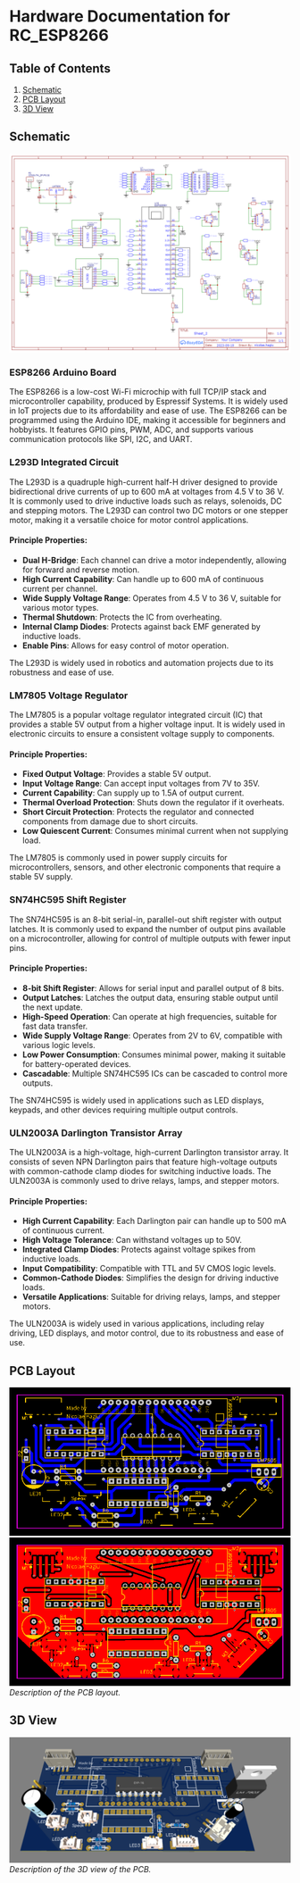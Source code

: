 # Hardware Documentation for RC_ESP8266

## Table of Contents
1. [Schematic](#schematic)
2. [PCB Layout](#pcb-layout)
3. [3D View](#3d-view)

## Schematic
![Schematic Diagram](img/Schematic_RC_ESP8266.png)

### ESP8266 Arduino Board
The ESP8266 is a low-cost Wi-Fi microchip with full TCP/IP stack and microcontroller capability, produced by Espressif Systems. It is widely used in IoT projects due to its affordability and ease of use. The ESP8266 can be programmed using the Arduino IDE, making it accessible for beginners and hobbyists. It features GPIO pins, PWM, ADC, and supports various communication protocols like SPI, I2C, and UART.

### L293D Integrated Circuit
The L293D is a quadruple high-current half-H driver designed to provide bidirectional drive currents of up to 600 mA at voltages from 4.5 V to 36 V. It is commonly used to drive inductive loads such as relays, solenoids, DC and stepping motors. The L293D can control two DC motors or one stepper motor, making it a versatile choice for motor control applications.

#### Principle Properties:
- **Dual H-Bridge**: Each channel can drive a motor independently, allowing for forward and reverse motion.
- **High Current Capability**: Can handle up to 600 mA of continuous current per channel.
- **Wide Supply Voltage Range**: Operates from 4.5 V to 36 V, suitable for various motor types.
- **Thermal Shutdown**: Protects the IC from overheating.
- **Internal Clamp Diodes**: Protects against back EMF generated by inductive loads.
- **Enable Pins**: Allows for easy control of motor operation.

The L293D is widely used in robotics and automation projects due to its robustness and ease of use.

### LM7805 Voltage Regulator
The LM7805 is a popular voltage regulator integrated circuit (IC) that provides a stable 5V output from a higher voltage input. It is widely used in electronic circuits to ensure a consistent voltage supply to components.

#### Principle Properties:
- **Fixed Output Voltage**: Provides a stable 5V output.
- **Input Voltage Range**: Can accept input voltages from 7V to 35V.
- **Current Capability**: Can supply up to 1.5A of output current.
- **Thermal Overload Protection**: Shuts down the regulator if it overheats.
- **Short Circuit Protection**: Protects the regulator and connected components from damage due to short circuits.
- **Low Quiescent Current**: Consumes minimal current when not supplying load.

The LM7805 is commonly used in power supply circuits for microcontrollers, sensors, and other electronic components that require a stable 5V supply.

### SN74HC595 Shift Register
The SN74HC595 is an 8-bit serial-in, parallel-out shift register with output latches. It is commonly used to expand the number of output pins available on a microcontroller, allowing for control of multiple outputs with fewer input pins.

#### Principle Properties:
- **8-bit Shift Register**: Allows for serial input and parallel output of 8 bits.
- **Output Latches**: Latches the output data, ensuring stable output until the next update.
- **High-Speed Operation**: Can operate at high frequencies, suitable for fast data transfer.
- **Wide Supply Voltage Range**: Operates from 2V to 6V, compatible with various logic levels.
- **Low Power Consumption**: Consumes minimal power, making it suitable for battery-operated devices.
- **Cascadable**: Multiple SN74HC595 ICs can be cascaded to control more outputs.

The SN74HC595 is widely used in applications such as LED displays, keypads, and other devices requiring multiple output controls.

### ULN2003A Darlington Transistor Array
The ULN2003A is a high-voltage, high-current Darlington transistor array. It consists of seven NPN Darlington pairs that feature high-voltage outputs with common-cathode clamp diodes for switching inductive loads. The ULN2003A is commonly used to drive relays, lamps, and stepper motors.

#### Principle Properties:
- **High Current Capability**: Each Darlington pair can handle up to 500 mA of continuous current.
- **High Voltage Tolerance**: Can withstand voltages up to 50V.
- **Integrated Clamp Diodes**: Protects against voltage spikes from inductive loads.
- **Input Compatibility**: Compatible with TTL and 5V CMOS logic levels.
- **Common-Cathode Diodes**: Simplifies the design for driving inductive loads.
- **Versatile Applications**: Suitable for driving relays, lamps, and stepper motors.

The ULN2003A is widely used in various applications, including relay driving, LED displays, and motor control, due to its robustness and ease of use.

## PCB Layout
![PCB Layout](img/PCB_BottomLayer_RC_ESP8266.png)
![PCB Layout](img/PCB_TopLayer_RC_ESP8266.png)
*Description of the PCB layout.*

## 3D View
![3D View](img/3D_TopView_RC_ESP8266.png)
*Description of the 3D view of the PCB.*
